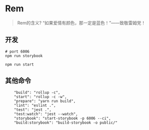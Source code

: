# Rem
> Rem的含义? “如果爱情有颜色，那一定是蓝色！”——致敬雷姆党！

## 开发
```shell
# port 6006
npm run storybook 
```

```shell
npm run start
```

## 其他命令
```shell
    "build": "rollup -c",
    "start": "rollup -c -w",
    "prepare": "yarn run build",
    "lint": "eslint .",
    "test": "jest .",
    "test:watch": "jest --watch",
    "storybook": "start-storybook -p 6006 --ci",
    "build:storybook": "build-storybook -o public/"
```